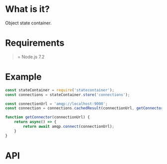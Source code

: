 What is it?
===========
Object state container.
  
Requirements
============
>= Node.js 7.2

Example
=======
```javascript
const stateContainer = require('statecontainer');
const connections = stateContainer.store('connections');

const connectionUrl = 'amqp://localhost:9000';
const connection = connections.cachedResult(connectionUrl, getConnector(connectionUrl));

function getConnector(connectionUrl) {
    return async() => {
        return await amqp.connect(connectionUrl);
    }
} 
```

API
===

